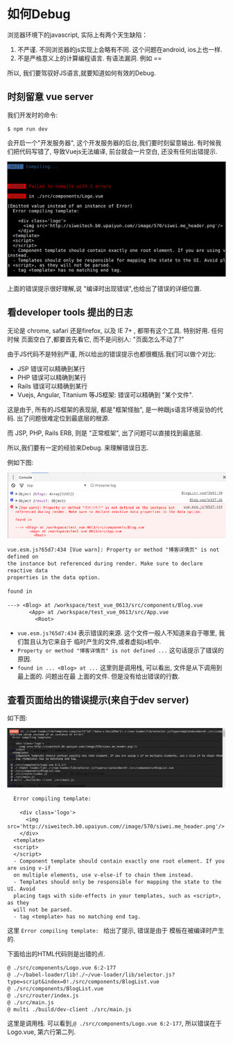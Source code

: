# 如何Debug

浏览器环境下的javascript, 实际上有两个天生缺陷：

1. 不严谨. 不同浏览器的js实现上会略有不同. 这个问题在android, ios上也一样.
2. 不是严格意义上的计算编程语言. 有语法漏洞. 例如 ==

所以, 我们要驾驭好JS语言,就要知道如何有效的Debug.

## 时刻留意 vue server

我们开发时的命令:

```
$ npm run dev
```

会开启一个"开发服务器", 这个开发服务器的后台,我们要时刻留意输出.
有时候我们把代码写错了, 导致Vuejs无法编译, 前台就会一片空白, 还没有任何出错提示.

![后台错误提示](./images/vuejs_server_error.png)

上面的错误提示很好理解,说 "编译时出现错误",也给出了错误的详细位置.

## 看developer tools 提出的日志

无论是 chrome, safari 还是firefox, 以及  IE 7+ , 都带有这个工具. 特别好用. 任何时候
页面空白了,都要首先看它, 而不是问别人: "页面怎么不动了?"

由于JS代码不是特别严谨, 所以给出的错误提示也都很概括.我们可以做个对比:

- JSP  错误可以精确到某行
- PHP  错误可以精确到某行
- Rails 错误可以精确到某行
- Vuejs, Angular, Titanium 等JS框架: 错误可以精确到 "某个文件".

这是由于, 所有的JS框架的表现层, 都是"框架怪胎", 是一种跟js语言环境妥协的代码.
出了问题很难定位到最底层的根源.

而 JSP, PHP, Rails ERB, 则是 "正常框架", 出了问题可以直接找到最底层.

所以,我们要有一定的经验来Debug. 来理解错误日志.

例如下图:

![错误提示,来自于dev tool](./images/vuejs_console_error.png)

```
vue.esm.js?65d7:434 [Vue warn]: Property or method "博客详情页" is not defined on
the instance but referenced during render. Make sure to declare reactive data
properties in the data option.

found in

---> <Blog> at /workspace/test_vue_0613/src/components/Blog.vue
       <App> at /workspace/test_vue_0613/src/App.vue
         <Root>
```

- `vue.esm.js?65d7:434` 表示错误的来源. 这个文件一般人不知道来自于哪里, 我们暂且认为它来自于
临时产生的文件,或者虚拟js机中.
- `Property or method "博客详情页" is not defined ...` 这句话提示了错误的原因.
- `found in ... <Blog> at ...` 这里则是调用栈, 可以看出, 文件是从下调用到最上面的. 问题出在最
上面的文件. 但是没有给出错误的行数.




## 查看页面给出的错误提示(来自于dev server)

如下图:

![错误提示,来自于服务器](./images/vue_error_from_page.png)


```
  Error compiling template:

    <div class='logo'>
      <img src='http://siweitech.b0.upaiyun.com//image/570/siwei.me_header.png'/>
    </div>
  <template>
  <script>
  </script>
  - Component template should contain exactly one root element. If you are using v-if
  on multiple elements, use v-else-if to chain them instead.
  - Templates should only be responsible for mapping the state to the UI. Avoid
  placing tags with side-effects in your templates, such as <script>, as they
  will not be parsed.
  - tag <template> has no matching end tag.
```

这里 `Error compiling template: ` 给出了提示, 错误是由于 模板在被编译时产生的.

下面给出的HTML代码则是出错的点.


```
@ ./src/components/Logo.vue 6:2-177
@ ./~/babel-loader/lib!./~/vue-loader/lib/selector.js?type=script&index=0!./src/components/BlogList.vue
@ ./src/components/BlogList.vue
@ ./src/router/index.js
@ ./src/main.js
@ multi ./build/dev-client ./src/main.js
```

这里是调用栈. 可以看到,`@ ./src/components/Logo.vue 6:2-177`, 所以错误在于
Logo.vue, 第六行第二列.

